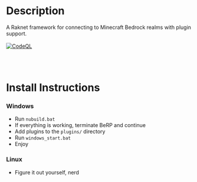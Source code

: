 # Description
A Raknet framework for connecting to Minecraft Bedrock realms with plugin support.
<br><br>
[![CodeQL](https://github.com/DJStompZone/BeRP/actions/workflows/codeql.yml/badge.svg?branch=1.19)](https://github.com/DJStompZone/BeRP/actions/workflows/codeql.yml)

<br>
<br>


# Install Instructions
### Windows
- Run `nubuild.bat`
- If everything is working, terminate BeRP and continue
- Add plugins to the `plugins/` directory
- Run `windows_start.bat` 
- Enjoy

### Linux
- Figure it out yourself, nerd
